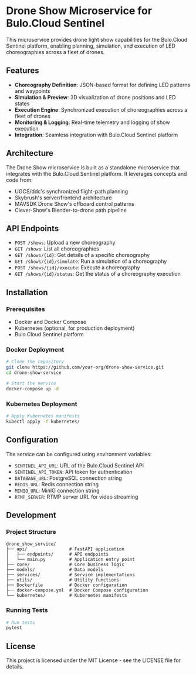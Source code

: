 # Drone Show Microservice for Bulo.Cloud Sentinel

This microservice provides drone light show capabilities for the Bulo.Cloud Sentinel platform, enabling planning, simulation, and execution of LED choreographies across a fleet of drones.

## Features

- **Choreography Definition**: JSON-based format for defining LED patterns and waypoints
- **Simulation & Preview**: 3D visualization of drone positions and LED states
- **Execution Engine**: Synchronized execution of choreographies across a fleet of drones
- **Monitoring & Logging**: Real-time telemetry and logging of show execution
- **Integration**: Seamless integration with Bulo.Cloud Sentinel platform

## Architecture

The Drone Show microservice is built as a standalone microservice that integrates with the Bulo.Cloud Sentinel platform. It leverages concepts and code from:

- UGCS/ddc's synchronized flight-path planning
- Skybrush's server/frontend architecture
- MAVSDK Drone Show's offboard control patterns
- Clever-Show's Blender-to-drone path pipeline

## API Endpoints

- `POST /shows`: Upload a new choreography
- `GET /shows`: List all choreographies
- `GET /shows/{id}`: Get details of a specific choreography
- `GET /shows/{id}/simulate`: Run a simulation of a choreography
- `POST /shows/{id}/execute`: Execute a choreography
- `GET /shows/{id}/status`: Get the status of a choreography execution

## Installation

### Prerequisites

- Docker and Docker Compose
- Kubernetes (optional, for production deployment)
- Bulo.Cloud Sentinel platform

### Docker Deployment

```bash
# Clone the repository
git clone https://github.com/your-org/drone-show-service.git
cd drone-show-service

# Start the service
docker-compose up -d
```

### Kubernetes Deployment

```bash
# Apply Kubernetes manifests
kubectl apply -f kubernetes/
```

## Configuration

The service can be configured using environment variables:

- `SENTINEL_API_URL`: URL of the Bulo.Cloud Sentinel API
- `SENTINEL_API_TOKEN`: API token for authentication
- `DATABASE_URL`: PostgreSQL connection string
- `REDIS_URL`: Redis connection string
- `MINIO_URL`: MinIO connection string
- `RTMP_SERVER`: RTMP server URL for video streaming

## Development

### Project Structure

```
drone_show_service/
├── api/                # FastAPI application
│   ├── endpoints/      # API endpoints
│   └── main.py         # Application entry point
├── core/               # Core business logic
├── models/             # Data models
├── services/           # Service implementations
├── utils/              # Utility functions
├── Dockerfile          # Docker configuration
├── docker-compose.yml  # Docker Compose configuration
└── kubernetes/         # Kubernetes manifests
```

### Running Tests

```bash
# Run tests
pytest
```

## License

This project is licensed under the MIT License - see the LICENSE file for details.
